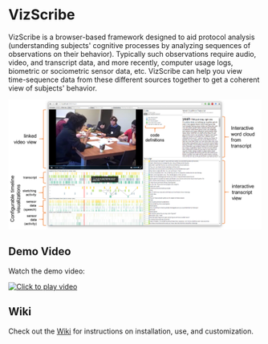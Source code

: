 # VizScribe
VizScribe is a browser-based framework designed to aid protocol analysis (understanding subjects' cognitive processes by analyzing sequences of observations on their behavior).
Typically such observations require audio, video, and transcript data, and more recently, computer usage logs, biometric or sociometric sensor data, etc.
VizScribe can help you view time-sequence data from these different
sources together to get a coherent view of subjects' behavior.

![Screenshot](./interface.png)


## Demo Video
Watch the demo video:

[![Click to play video](https://github.com/senthilchandrasegaran/vizScribe/wiki/images/video_thumbnail.png)](https://vimeo.com/169905057)

## Wiki
Check out the [Wiki](https://github.com/senthilchandrasegaran/vizScribe/wiki) for instructions on installation, use, and customization.

